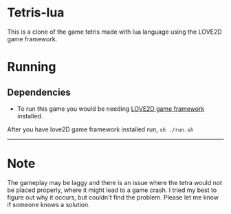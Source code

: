# Tetris-lua
This is a clone of the game tetris made with lua language using the LOVE2D game framework.

# Running
## Dependencies
- To run this game you would be needing [LOVE2D game framework](https://love2d.org/) installed.

After you have love2D game framework installed run,
`sh ./run.sh`

----

# Note
The gameplay may be laggy and there is an issue where the tetra would not be placed properly, where it might lead to a game crash. I tried my best to figure out why it occurs, but couldn't find the problem. Please let me know if someone knows a solution.
